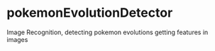 # pokemonEvolutionDetector
Image Recognition, detecting pokemon evolutions getting features in images
